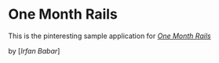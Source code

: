 # One Month Rails

This is the pinteresting sample application for [*One Month Rails*](http://onemonthrails.com)

by [*Irfan Babar*]